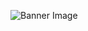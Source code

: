 ![Banner Image](https://i.postimg.cc/BbPjnQGK/DALL-E-2024-12-21-09-54-36-A-professional-and-elegant-Git-Hub-banner-with-the-name-Vinrain-promin.webp)
